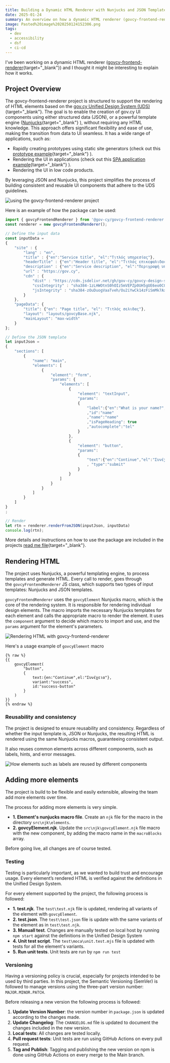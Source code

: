 ```yaml
---
title: Building a Dynamic HTML Renderer with Nunjucks and JSON Templates
date: 2025-01-24
summary: An overview on how a dynamic HTML renderer (govcy-frontend-renderer) works
image: Pasted%20image%2020250124152306.png
tags:
  - dev
  - accessibility
  - dsf
  - ci-cd
---
```

I've been working on a dynamic HTML renderer ([govcy-frontend-renderer](https://github.com/gov-cy/govcy-frontend-renderer){target="_blank"}) and I thought it might be interesting to explain how it works. 
## Project Overview
The govcy-frontend-renderer project is structured to support the rendering of HTML elements based on the [gov.cy Unified Design System (UDS)](https://gov-cy.github.io/govcy-design-system-docs/){target="_blank"}. The goal is to enable the creation of gov.cy UI components using either structured data (JSON), or a powerful template engine ([Nunjucks](https://mozilla.github.io/nunjucks/){target="_blank"} ), without requiring any HTML knowledge. This approach offers significant flexibility and ease of use, making the transition from data to UI seamless. It has a wide range of applications, such as:
- Rapidly creating prototypes using static site generators (check out this [prototype example](https://gov-cy.github.io/govcy-frontend-prototype/task-list-demo/){target="_blank"} ).
- Rendering the UI in applications (check out this [SPA application example](https://gov-cy.github.io/dsf-assessment-checklist/){target="_blank"} ).
- Rendering the UI in low code products. 

By leveraging JSON and Nunjucks, this project simplifies the process of building consistent and reusable UI components that adhere to the UDS guidelines.

![using the govcy-frontend-renderer project](../../img/Pasted%20image%2020250124082931.png)

Here is an example of how the package can be used:

```js
import { govcyFrontendRenderer } from '@gov-cy/govcy-frontend-renderer';
const renderer = new govcyFrontendRenderer();

// Define the input data
const inputData = 
{    
    "site" : {
        "lang" : "en",
        "title" : {"en":"Service title", "el":"Τιτλός υπηρεσίας"}, 
        "headerTitle" : {"en":"Header title", "el":"Τιτλός επικεφαλιδας"},
        "description" : {"en":"Service description", "el":"Περιγραφή υπηρεσίας"},
        "url" : "https://gov.cy",
        "cdn" : {
            "dist" : "https://cdn.jsdelivr.net/gh/gov-cy/govcy-design-system@3.0.0/dist",
            "cssIntegrity" : "sha384-1zLHWOtnS0hOIz5mVEPZp0UH5gUE6eo0CQcCGA3sF2TyYhHyKOd3Ni8Iy/NjEASU",
            "jsIntegrity" : "sha384-zOuDuogVaaTveh/Ou2iYwCk14zFiSmMk7Ax8yRnXDtOJMyKZH5+ZNibNVwZSKtw+"
        }
    },
    "pageData": {
        "title": {"en": "Page title", "el": "Τιτλός σελιδας"},
        "layout": "layouts/govcyBase.njk",
        "mainLayout": "max-width"
    }
};

// Define the JSON template 
let inputJson =  
{
    "sections": [
        {
            "name": "main",
            "elements": [
                {
                    "element": "form",
                    "params": {
                        "elements": [
                            {
                                "element": "textInput",
                                "params": 
                                {
                                    "label":{"en":"What is your name?","el":"Ποιο είναι το όνομα σας;"}
                                    ,"id":"name"
                                    ,"name":"name"
                                    ,"isPageHeading": true
                                    ,"autocomplete":"tel"
                                }
                            },
                            {
                                "element": "button",
                                "params": 
                                {
                                    "text":{"en":"Continue","el":"Συνέχεια"}
                                    , "type":"submit"
                                }
                            }
                        ]
                    }
                }
            ]
        }
    ]
}
;

// Render
let rtn = renderer.renderFromJSON(inputJson, inputData)
console.log(rtn);
```

More details and instructions on how to use the package are included in the projects [read me file](https://github.com/gov-cy/govcy-frontend-prototype/blob/main/README.md){target="_blank"}.

## Rendering HTML 
The project uses Nunjucks, a powerful templating engine, to process templates and generate HTML.  Every call to render, goes through the `govcyFrontendRenderer` JS class, which supports two types of input templates: Nunjucks and JSON templates. 

`govcyFrontendRenderer` uses the `govcyElement` Nunjucks macro, which is the core of the rendering system. It is responsible for rendering individual design elements. The macro imports the necessary Nunjucks templates for each element and calls the appropriate macro to render the element. It uses the `component` argument to decide which macro to import and use, and the `params` argument for the element's parameters.


![Rendering HTML with govcy-frontend-renderer](../../img/Pasted%20image%2020250124115652.png)

Here's a usage example of `govcyElement` macro 

```twig
{% raw %}
{{ 
    govcyElement(
        "button",
        {
            text:{en:"Continue",el:"Συνέχεια"}, 
            variant:"success", 
            id:"success-button"
        }
    ) 
}}
{% endraw %}
```

### Reusability and consistency 
The project is designed to ensure reusability and consistency. Regardless of whether the input template is, JSON or Nunjucks, the resulting HTML is rendered using the same Nunjucks macros, guaranteeing consistent output.

It also reuses common elements across different components, such as labels, hints, and error messages.

![How elements such as labels are reused by different components](../../img/Pasted%20image%2020250124122416.png)

## Adding more elements
The project is build to be flexible and easily extensible, allowing the team add more elements over time.

The process for adding more elements is very simple. 
-  **1. Element's nunjucks macro file**. Create an `njk` file for the macro in the directory `src\njk\elements`. 
-  **2. govcyElement.njk**. Update the `src\njk\govcyElement.njk` file macro with the new component, by adding the macro name in the `macroBlocks` array.

Before going live, all changes are of course tested. 
### Testing
Testing is particularly important, as we wanted to build trust and encourage usage. Every element’s rendered HTML is verified against the definitions in the Unified Design System.

For every element supported by the project, the following process is followed:

- **1. test.njk**. The `test\test.njk` file is updated, rendering all variants of the element with `govcyElement`. 
- **2. test.json**. The `test\test.json` file is update with the same variants of  the element as in `test\test.njk`.
- **3. Manuall test**. Changes are manually tested on local host by running `npm start` against the definitions in the Unified Design System
- **4. Unit test script**. The `test\moca\unit.test.mjs` file is updated with tests for all the element's variants. 
- **5. Run unit tests**. Unit tests are run by `npm run test`
### Versioning
Having a versioning policy is crucial, especially for projects intended to be used by third parties. In this project, the Semantic Versioning (SemVer) is followed to manage versions using the three-part version number: `MAJOR.MINOR.PATCH`.

Before releasing a new version the following process is followed:
1. **Update Version Number**: the version number in `package.json` is updated according to the changes made.
2. **Update Changelog**: The `CHANGELOG.md` file is updated to document the changes included in the new version.
3. **Local tests**: All changes are tested locally.
3. **Pull request tests**: Unit tests are run using GitHub Actions on every pull request.
4. **Tag and Publish**: Tagging and publishing the new version on npm is done using GitHub Actions on every merge to the Main branch.


